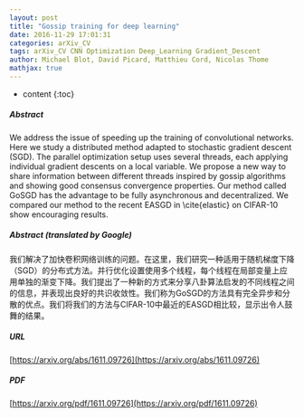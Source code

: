 ```yaml
---
layout: post
title: "Gossip training for deep learning"
date: 2016-11-29 17:01:31
categories: arXiv_CV
tags: arXiv_CV CNN Optimization Deep_Learning Gradient_Descent
author: Michael Blot, David Picard, Matthieu Cord, Nicolas Thome
mathjax: true
---
```


* content
{:toc}

##### Abstract
We address the issue of speeding up the training of convolutional networks. Here we study a distributed method adapted to stochastic gradient descent (SGD). The parallel optimization setup uses several threads, each applying individual gradient descents on a local variable. We propose a new way to share information between different threads inspired by gossip algorithms and showing good consensus convergence properties. Our method called GoSGD has the advantage to be fully asynchronous and decentralized. We compared our method to the recent EASGD in \cite{elastic} on CIFAR-10 show encouraging results.

##### Abstract (translated by Google)
我们解决了加快卷积网络训练的问题。在这里，我们研究一种适用于随机梯度下降（SGD）的分布式方法。并行优化设置使用多个线程，每个线程在局部变量上应用单独的渐变下降。我们提出了一种新的方式来分享八卦算法启发的不同线程之间的信息，并表现出良好的共识收敛性。我们称为GoSGD的方法具有完全异步和分散的优点。我们将我们的方法与CIFAR-10中最近的EASGD相比较，显示出令人鼓舞的结果。

##### URL
[https://arxiv.org/abs/1611.09726](https://arxiv.org/abs/1611.09726)

##### PDF
[https://arxiv.org/pdf/1611.09726](https://arxiv.org/pdf/1611.09726)

